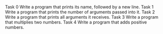 Task 0
Write a program that prints its name, followed by a new line.
Task 1
Write a program that prints the number of arguments passed into it.
Task 2
Write a program that prints all arguments it receives.
Task 3
Write a program that multiplies two numbers.
Task 4
Write a program that adds positive numbers.
